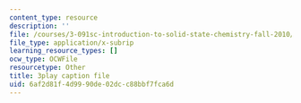 ```yaml
---
content_type: resource
description: ''
file: /courses/3-091sc-introduction-to-solid-state-chemistry-fall-2010/6af2d81f4d9990de02dcc88bbf7fca6d_RXTvZGj1MDA.srt
file_type: application/x-subrip
learning_resource_types: []
ocw_type: OCWFile
resourcetype: Other
title: 3play caption file
uid: 6af2d81f-4d99-90de-02dc-c88bbf7fca6d
---
```

